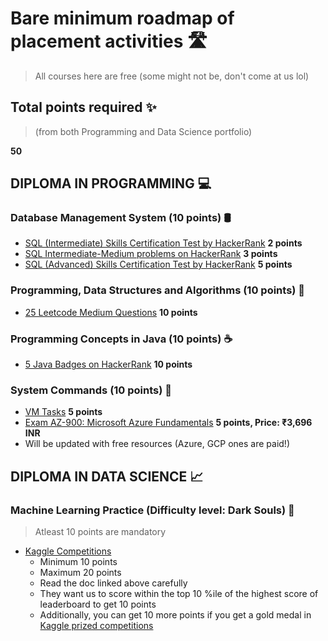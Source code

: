 # **Bare minimum roadmap of placement activities** 🛣️
> All courses here are free (some might not be, don't come at us lol)

## **Total points required** ✨
> (from both Programming and Data Science portfolio)

**50**

## **DIPLOMA IN PROGRAMMING** 💻

### **Database Management System (10 points)** 🛢
- [SQL (Intermediate) Skills Certification Test by HackerRank](https://www.hackerrank.com/skills-verification/sql_intermediate) **2 points**
- [SQL Intermediate-Medium problems on HackerRank](https://www.hackerrank.com/domains/sql?filters%5Bskills%5D%5B%5D=SQL%20%28Intermediate%29&filters%5Bdifficulty%5D%5B%5D=medium) **3 points**
- [SQL (Advanced) Skills Certification Test by HackerRank](https://www.hackerrank.com/skills-verification/sql_advanced) **5 points**

### **Programming, Data Structures and Algorithms (10 points)** 💫
- [25 Leetcode Medium Questions](https://leetcode.com/problemset/algorithms/?difficulty=MEDIUM&page=1) **10 points**

### **Programming Concepts in Java (10 points)** ☕
- [5 Java Badges on HackerRank](https://www.hackerrank.com/domains/java?filters%5Bdifficulty%5D%5B%5D=medium) **10 points**

### **System Commands (10 points)** 🐧
- [VM Tasks](https://se2001.ds.study.iitm.ac.in/) **5 points**
- [Exam AZ-900: Microsoft Azure Fundamentals](https://learn.microsoft.com/en-us/credentials/certifications/exams/az-900/) **5 points, Price: ₹3,696 INR**
- Will be updated with free resources (Azure, GCP ones are paid!)

## **DIPLOMA IN DATA SCIENCE** 📈

### **Machine Learning Practice (Difficulty level: Dark Souls)** 🤖
> Atleast 10 points are mandatory

- [Kaggle Competitions](https://docs.google.com/document/d/1VR66r6GOfR58Z1s73xOuNxRMBsUwvhZv1fA4GFJlpNs/edit)
  - Minimum 10 points
  - Maximum 20 points
  - Read the doc linked above carefully
  - They want us to score within the top 10 %ile of the highest score of leaderboard to get 10 points
  - Additionally, you can get 10 more points if you get a gold medal in [Kaggle prized competitions](https://www.kaggle.com/competitions?prestigeFilter=money)

